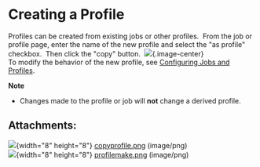 # Creating a Profile

Profiles can be created from existing jobs or other profiles.  From the
job or profile page, enter the name of the new profile and select the
"as profile" checkbox.  Then click the "copy" button. 
![](attachments/5735655/5865659.png){.image-center}  
To modify the behavior of the new profile, see [Configuring Jobs and
Profiles](https://webarchive.jira.com/wiki/display/Heritrix/Configuring+Jobs+and+Profiles).

**Note**

-   Changes made to the profile or job will **not** change a derived
    profile.

## Attachments:

![](images/icons/bullet_blue.gif){width="8" height="8"}
[copyprofile.png](attachments/5735655/5865606.png) (image/png)  
![](images/icons/bullet_blue.gif){width="8" height="8"}
[profilemake.png](attachments/5735655/5865659.png) (image/png)  
